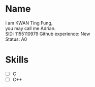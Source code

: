 # Name
I am KWAN Ting Fung,  
you may call me Adrian.   
SID: 1155110979 
Github experience: New    
Status: A0  

# Skills
- [ ] C 
- [ ] C++
